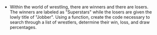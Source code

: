 * Within the world of wrestling, there are winners and there are losers. The winners are labeled as "Superstars" while the losers are given the lowly title of "Jobber". Using a function, create the code necessary to search through a list of wrestlers, determine their win, loss, and draw percentages.